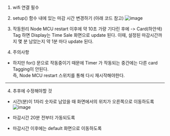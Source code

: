 1. wifi 연결 필수
2. setup() 함수 내에 있는 마감 시간 변경하기 (아래 코드 참고)
![image](https://user-images.githubusercontent.com/37296369/63831914-a6b4c980-c9aa-11e9-9b51-4bb787efad2d.png)

3. 작동원리
Node MCU restart 이후에 약 10초 가량 기다린 후에 -> Card(하얀색) Tag 하면
Display는 Time Sale 화면으로 update 된다.
이때, 설정된 마감시간까지 몇 분 남았는지 약 1분 마다 update 된다.

4. 주의사항
* 하지만 for() 문으로 작동중이기 때문에 Timer 가 작동되는 중간에는 다른 card Tagging이 안된다.  
즉, Node MCU restart 스위치를 통해 다시 재시작해야한다.

-------------

4. 추후에 수정해야할 것
* 시간(분)이 1자리 숫자로 남았을 때 화면에서의 위치가 오른쪽으로 이동하도록 
![image](https://user-images.githubusercontent.com/37296369/63831627-fe066a00-c9a9-11e9-9f0d-ad092f64ad29.png)

* 마감시간 20분 전부터 가동되도록
* 마감시간 이후에는 default 화면으로 이동하도록
